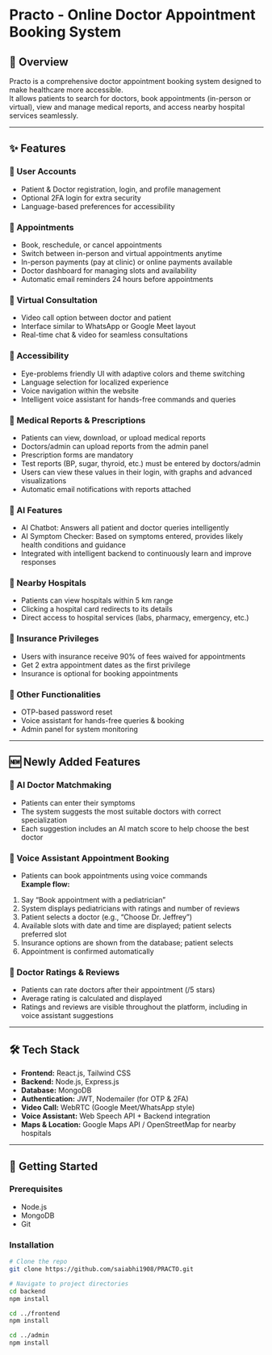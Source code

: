 # Practo - Online Doctor Appointment Booking System

## 📌 Overview
Practo is a comprehensive doctor appointment booking system designed to make healthcare more accessible.  
It allows patients to search for doctors, book appointments (in-person or virtual), view and manage medical reports, and access nearby hospital services seamlessly.

---

## ✨ Features

### 🔹 User Accounts
- Patient & Doctor registration, login, and profile management
- Optional 2FA login for extra security
- Language-based preferences for accessibility

### 🔹 Appointments
- Book, reschedule, or cancel appointments
- Switch between in-person and virtual appointments anytime
- In-person payments (pay at clinic) or online payments available
- Doctor dashboard for managing slots and availability
- Automatic email reminders 24 hours before appointments

### 🔹 Virtual Consultation
- Video call option between doctor and patient
- Interface similar to WhatsApp or Google Meet layout
- Real-time chat & video for seamless consultations

### 🔹 Accessibility
- Eye-problems friendly UI with adaptive colors and theme switching
- Language selection for localized experience
- Voice navigation within the website
- Intelligent voice assistant for hands-free commands and queries

### 🔹 Medical Reports & Prescriptions
- Patients can view, download, or upload medical reports
- Doctors/admin can upload reports from the admin panel
- Prescription forms are mandatory
- Test reports (BP, sugar, thyroid, etc.) must be entered by doctors/admin
- Users can view these values in their login, with graphs and advanced visualizations
- Automatic email notifications with reports attached

### 🔹 AI Features
- AI Chatbot: Answers all patient and doctor queries intelligently
- AI Symptom Checker: Based on symptoms entered, provides likely health conditions and guidance
- Integrated with intelligent backend to continuously learn and improve responses

### 🔹 Nearby Hospitals
- Patients can view hospitals within 5 km range
- Clicking a hospital card redirects to its details
- Direct access to hospital services (labs, pharmacy, emergency, etc.)

### 🔹 Insurance Privileges
- Users with insurance receive 90% of fees waived for appointments
- Get 2 extra appointment dates as the first privilege
- Insurance is optional for booking appointments

### 🔹 Other Functionalities
- OTP-based password reset
- Voice assistant for hands-free queries & booking
- Admin panel for system monitoring

---

## 🆕 Newly Added Features

### 🔹 AI Doctor Matchmaking
- Patients can enter their symptoms
- The system suggests the most suitable doctors with correct specialization
- Each suggestion includes an AI match score to help choose the best doctor

### 🔹 Voice Assistant Appointment Booking
- Patients can book appointments using voice commands  
**Example flow:**
1. Say “Book appointment with a pediatrician”  
2. System displays pediatricians with ratings and number of reviews  
3. Patient selects a doctor (e.g., “Choose Dr. Jeffrey”)  
4. Available slots with date and time are displayed; patient selects preferred slot  
5. Insurance options are shown from the database; patient selects  
6. Appointment is confirmed automatically

### 🔹 Doctor Ratings & Reviews
- Patients can rate doctors after their appointment (/5 stars)  
- Average rating is calculated and displayed
- Ratings and reviews are visible throughout the platform, including in voice assistant suggestions  

---

## 🛠️ Tech Stack
- **Frontend:** React.js, Tailwind CSS  
- **Backend:** Node.js, Express.js  
- **Database:** MongoDB  
- **Authentication:** JWT, Nodemailer (for OTP & 2FA)  
- **Video Call:** WebRTC (Google Meet/WhatsApp style)  
- **Voice Assistant:** Web Speech API + Backend integration  
- **Maps & Location:** Google Maps API / OpenStreetMap for nearby hospitals  

---

## 🚀 Getting Started

### Prerequisites
- Node.js
- MongoDB
- Git

### Installation
```bash
# Clone the repo
git clone https://github.com/saiabhi1908/PRACTO.git

# Navigate to project directories
cd backend
npm install

cd ../frontend
npm install

cd ../admin
npm install
